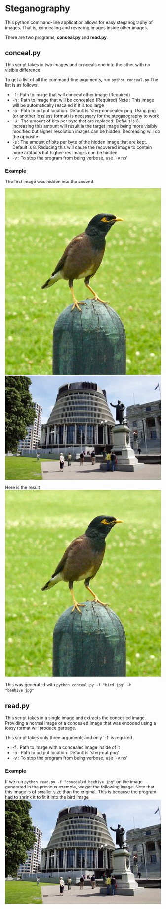 # Steganography
This python command-line application allows for easy steganography of images. That is, concealing and revealing images inside other images.

There are two programs; **conceal.py** and **read.py**. 

## conceal.py
This script takes in two images and conceals one into the other with no visible difference

To get a list of all the command-line arguments, run `python conceal.py`
The list is as follows:
  - -f : Path to image that will conceal other image (Required) 
  - -h : Path to image that will be concealed (Required) Note : This image will be automatically rescaled if it is too large
  - -o : Path to output location. Default is 'steg-concealed.png. Using png (or another lossless format) is necessary for the steganography to work
  - -u : The amount of bits per byte that are replaced. Default is 3. Increasing this amount will result in the target image being more visibly modified but higher resolution images can be hidden. Decreasing will do the opposite
  - -s : The amount of bits per byte of the hidden image that are kept. Default is 8. Reducing this will cause the recovered image to contain more artifacts but higher-res images can be hidden
  - -v : To stop the program from being verbose, use '-v no'

### Example
The first image was hidden into the second.

![Target Image](assets/bird.jpg) ![Hidden Image](assets/beehive.jpg)

Here is the result
![Concealed Image](assets/concealed_beehive.png)

This was generated with `python conceal.py -f "bird.jpg" -h "beehive.jpg"`

## read.py
This script takes in a single image and extracts the concealed image. Providing a normal image or a concealed image that was encoded using a lossy format will produce garbage.

This script takes only three arguments and only '-f' is required
  - -f : Path to image with a concealed image inside of it
  - -o : Path to output location. Default is 'steg-out.png'
  - -v : To stop the program from being verbose, use '-v no'

### Example
If we run `python read.py -f "concealed_beehive.jpg"` on the image generated in the previous example, we get the following image. Note that this image is of smaller size than the original. This is because the program had to shrink it to fit it into the bird image
![Revealed Image](assets/steg-out.png)
